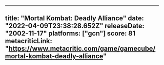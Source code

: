 
---
title: "Mortal Kombat: Deadly Alliance"
date: "2022-04-09T23:38:28.652Z"
releaseDate: "2002-11-17"
platforms: ["gcn"]
score: 81
metacriticLink: "https://www.metacritic.com/game/gamecube/mortal-kombat-deadly-alliance"
---
